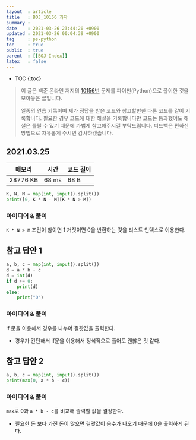 ```yaml
---
layout  : article
title   : BOJ_10156 과자
summary : 
date    : 2021-03-26 23:44:20 +0900
updated : 2021-03-26 00:04:39 +0900
tag     : ps-python
toc     : true
public  : true
parent  : [[BOJ-Index]]
latex   : false
---
```

* TOC
{:toc}

> 이 글은 백준 온라인 저지의 [10156번](https://www.acmicpc.net/problem/10156) 문제를 파이썬(Python)으로 풀이한 것을 모아놓은 글입니다.
>
> 일종의 연습 기록이며 제가 정답을 받은 코드와 참고할만한 다른 코드를 같이 기록합니다. 필요한 경우 코드에 대한 해설을 기록합니다만 코드는 통과했어도 해설은 틀릴 수 있기 때문에 가볍게 참고해주시길 부탁드립니다. 피드백은 편하신 방법으로 자유롭게 주시면 감사하겠습니다.

## 2021.03.25

| 메모리    | 시간  | 코드 길이 |
| --------- | ----- | --------- |
| 28776 KB  | 68 ms | 68 B      |

```python
K, N, M = map(int, input().split())
print([0, K * N - M][K * N > M])
```

### 아이디어 & 풀이

`K * N > M` 조건이 참이면 1 거짓이면 0을 반환하는 것을 리스트 인덱스로 이용한다.

## 참고 답안 1

```python
a, b, c = map(int, input().split())
d = a * b - c
d = int(d)
if d >= 0:
    print(d)
else:
    print("0")
```

### 아이디어 & 풀이

if 문을 이용해서 경우를 나누어 결괏값을 출력한다.

* 경우가 간단해서 if문을 이용해서 정석적으로 풀어도 괜찮은 것 같다.

## 참고 답안 2

```python
a, b, c = map(int, input().split())
print(max(0, a * b - c))
```

### 아이디어 & 풀이

`max`로 0과 `a * b - c`를 비교해 출력할 값을 결정한다.

* 필요한 돈 보다 가진 돈이 많으면 결괏값이 음수가 나오기 때문에 0을 출력하게 된다.
